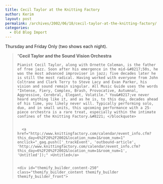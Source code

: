 ```yaml
---
title: Cecil Taylor at the Knitting Factory
author: Kerim
layout: post
permalink: /archives/2002/06/18/cecil-taylor-at-the-knitting-factory/
categories:
  - Old Blog Import
---
```

Thursday and Friday Only (two shows each night).  



>   &#8220;<b>Cecil Taylor and the Sound Vision Orchestra</b> 
>   
>   
>     Pianist Cecil Taylor, along with Ornette Coleman, is the father of free jazz. Soon after his emergence in the mid-&#8217;50s, he was the most advanced improviser in jazz; five decades later he is still the most radical. Having worked with everyone from John Coltrane and Clark Terry to Steve Lacy and Evan Parker, his vision and sound remain singular. All Music Guide uses the words "Intense, Fiery, Complex, Brash, Provocative, Autumnal, Aggressive, Cerebral, Elegant, Volatile." You&#8217;ve never heard anything like it, and as he is, to this day, decades ahead of his time, you likely never will. Typically performing solo, duo, and in small units, this upcoming performance with a 25-piece orchestra is a rare treat, especially within the intimate confines of the Knitting Factory.&#8221; </blockquote> 
>     
>     
>       <a href="http://www.knittingfactory.com/calendar/event_info.cfm?this_day=6%2F20%2F2002&location_num=1&room_num=1" onclick="_gaq.push(['_trackEvent', 'outbound-article', 'http://www.knittingfactory.com/calendar/event_info.cfm?this_day=6%2F20%2F2002&location_num=1&room_num=1', 'Untitled']);" >Untitled</a>
>     
>     
>     <div id="themify_builder_content-250" class="themify_builder_content themify_builder themify_builder_front">
>
>     
>     
>    